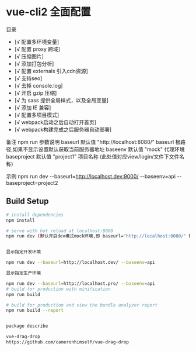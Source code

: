 # vue-cli2 全面配置
<span id="top">目录</span>

- [√ 配置多环境变量]
- [√ 配置 proxy 跨域]
- [√ 压缩图片]
- [√ 添加打包分析]
- [√ 配置 externals 引入cdn资源]
- [√ 支持seo]
- [√ 去掉 console.log]
- [√ 开启 gzip 压缩]
- [√ 为 sass 提供全局样式，以及全局变量]
- [√ 添加 IE 兼容]
- [√ 配置多项目模式]
- [√ webpack启动之后自动打开首页]
- [√ webpack构建完成之后服务器自动部署] 

备注 npm run  参数说明
baseurl 默认值 "http://localhost:8080/"  baseurl 根路径,如果不显示设置默认获取当前服务器地址
baseenv 默认值 "mock"            代理环境
baseproject 默认值 "project1"    项目名称 (此处值对应view/login/文件下文件名称)

示例
npm run dev --baseurl=http://localhost.dev:9000/ --baseenv=api --baseproject=project2

## Build Setup

``` bash
# install dependencies
npm install

# serve with hot reload at localhost:8080
npm run dev (默认开启dev模式mock环境,即 baseurl="http://localhost:8080/" baseenv="mock") 


显示指定开发环境

npm run dev --baseurl=http://localhost.dev/ --baseenv=api

显示指定生产环境

npm run dev --baseurl=http://localhost.pro/ --baseenv=api
# build for production with minification
npm run build

# build for production and view the bundle analyzer report
npm run build --report


package describe

vue-drag-drop
https://github.com/cameronhimself/vue-drag-drop